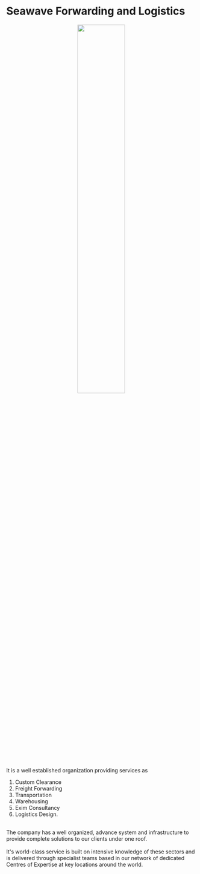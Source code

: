 # Seawave Forwarding and Logistics

<p align="center">
  <img src="./images/seawave-logo1.png" style="width: 50%;">
</p>
<p align="center"> 
  
  It is a well established organization providing services as <br>
  1. Custom Clearance <br>
  2. Freight Forwarding <br>
  3. Transportation <br>
  4. Warehousing <br>
  5. Exim Consultancy <br>
  6. Logistics Design.<br> 
  
  <br>The company has a well organized, advance system and infrastructure to provide complete solutions to our clients under one roof.<br><br>It's world-class service is built on intensive knowledge of these sectors and is delivered through specialist teams based in our network of dedicated Centres of Expertise at key locations around the world.

</p>
